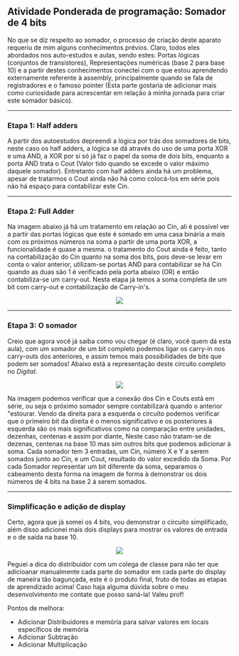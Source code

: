 ## Atividade Ponderada de programação: Somador de 4 bits

No que se diz respeito ao somador, o processo de criação deste aparato requeriu de mim alguns conhecimentos prévios. Claro, todos eles abordados nos auto-estudos e aulas, sendo estes: Portas lógicas (conjuntos de transistores), Representações numéricas (base 2 para base 10) e a partir destes conhecimentos conectei com o que estou aprendendo externamente referente à assembly, principalmente quando se fala de registradores e o famoso pointer (Esta parte gostaria de adicionar mais como curiosidade para acrescentar em relação à minha jornada para criar este somador básico).

---
### Etapa 1: Half adders

A partir dos autoestudos depreendi a lógica por trás dos somadores de bits, neste caso os half adders, a lógica se dá através do uso de uma porta XOR e uma AND, a XOR por si só já faz o papel da soma de dois bits, enquanto a porta AND trata o Cout (Valor tido quando se excede o valor máximo daquele somador). Entretanto com half adders ainda há um problema, apesar de tratarmos o Cout ainda não há como colocá-los em série pois não há espaço para contabilizar este Cin.

---
### Etapa 2: Full Adder

Na imagem abaixo já há um tratamento em relação ao Cin, ali é possível ver a partir das portas lógicas que este é somado em uma casa binária a mais com os próximos números na soma a partir de uma porta XOR, a funcionalidade é quase a mesma. o tratamento do Cout ainda é feito, tanto na contabilização do Cin quanto na soma dos bits, pois deve-se levar em conta o valor anterior, utilizam-se portas AND para contabilizar se há Cin quando as duas são 1 é verificado pela porta abaixo (OR) e então contabiliza-se um carry-out. Nesta etapa já temos a soma completa de um bit com carry-out e contabilização de Carry-in's.

<div align="center">
<image src="assets/somadorCompletoSolo.png">
</div>

---

### Etapa 3: O somador

Creio que agora você já saiba como vou chegar (é claro, você quem dá esta aula), com um somador de um bit completo podemos ligar os carry-in nos carry-outs dos anteriores, e assim temos mais possibilidades de bits que podem ser somados! Abaixo está a representação deste circuito completo no *Digital*.

<div align="center">
<image src="assets/somador4bits.png">
</div>

Na imagem podemos verificar que a conexão dos Cin e Couts está em série, ou seja o próximo somador sempre contabilizará quando o anterior "estourar. Vendo da direita para a esquerda o circuito podemos verificar que o primeiro bit da direita é o menos significativo e os posteriores à esquerda são os mais significativos como na comparação entre unidades, dezenhas, centenas e assim por diante, Neste caso não tratam-se de dezenas, centenas na base 10 mas sim outros bits que podemos adicionar à soma. Cada somador tem 3 entradas, um Cin, número X e Y a serem somados junto ao Cin, e um Cout, resultado do valor excedido da Soma. Por cada Somador representar um bit diferente da soma, separamos o cabeamento desta forma na imagem de forma à demonstrar os dois números de 4 bits na base 2 à serem somados.

---
### Simplificação e adição de display

Certo, agora que já somei os 4 bits, vou demonstrar o circuito simplificado, além disso adicionei mais dois displays para mostrar os valores de entrada e o de saída na base 10.

<div align="center">
<image src="assets/Somador4bits_simplificado.png">
</div>

Peguei a dica do distribuidor com um colega de classe para não ter que adicioanar manualmente cada parte do somador em cada parte do display de maneira tão bagunçada, este é o produto final, fruto de todas as etapas de aprendizado acima! Caso haja alguma dúvida sobre o meu desenvolvimento me contate que posso saná-la! Valeu prof!

Pontos de melhora: 
- Adicionar Distribuidores e memória para salvar valores em locais específicos de memória
- Adicionar Subtração
- Adicionar Multiplicação